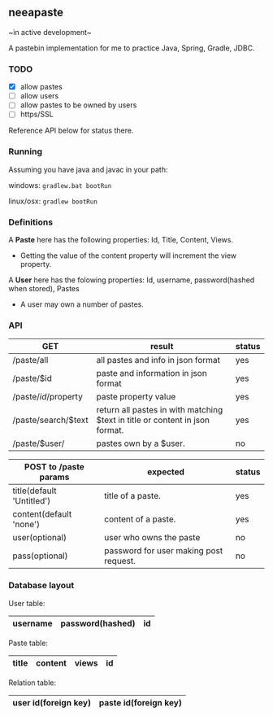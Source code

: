 ## neeapaste

~in active development~

A pastebin implementation for me to practice Java, Spring, Gradle, JDBC.

### TODO
- [x] allow pastes
- [ ] allow users
- [ ] allow pastes to be owned by users
- [ ] https/SSL

Reference API below for status there.

### Running
Assuming you have java and javac in your path:

windows: `gradlew.bat bootRun`

linux/osx: `gradlew bootRun`

### Definitions
A **Paste** here has the following properties: Id, Title, Content, Views.
- Getting the value of the content property will increment the view property.

A **User** here has the folowing properties: Id, username, password(hashed when stored), Pastes
- A user may own a number of pastes.

### API
GET		| result |	status
--------|--------|---
/paste/all	| all pastes and info in json format | yes
/paste/$id	| paste and information in json format | yes
/paste/$id/$property | paste property value | yes
/paste/search/$text	| return all pastes in with matching $text in title or content in json format. | yes
/paste/$user/ | pastes own by a $user. | no

POST to /paste params	| expected | status
------------------------|----------|----
title(default 'Untitled')   | title of a paste. | yes
content(default 'none') | content of a paste. | yes
user(optional)			| user who owns the paste | no
pass(optional)			| password for user making post request. | no

### Database layout
User table:

username | password(hashed) | id
-----|-----|-----

Paste table:

title | content | views | id
-----|-----|-----|-----


Relation table:

user id(foreign key) | paste id(foreign key)
-----|-----

